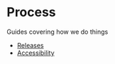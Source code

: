 # Process

Guides covering how we do things

- [Releases](releases.md)
- [Accessibility](https://github.com/DEFRA/qa-test/wiki/Accessibility)
